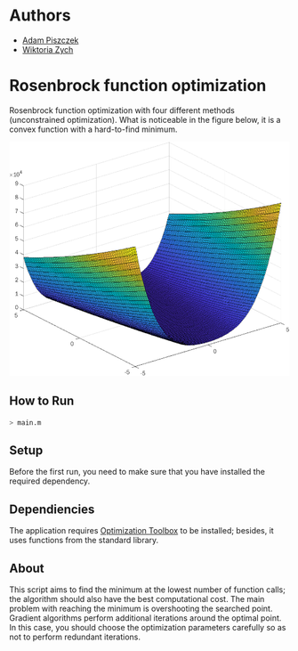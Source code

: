 # Authors
- [Adam Piszczek](https://github.com/AdamPiszczek)
- [Wiktoria Zych](https://github.com/polarrev)

# Rosenbrock function optimization
Rosenbrock function optimization with four different methods (unconstrained optimization). What is noticeable in the figure below, it is a convex function with a hard-to-find minimum.

<p align="center">
  <img width="561" height="421" src="https://github.com/Adam1904/rosenbrock-function-optimization/blob/main/Rosenbrockfunction.png">
</p>

## How to Run

```sh
> main.m
```
## Setup

Before the first run, you need to make sure that you have installed the required dependency.

## Dependiencies 
The application requires [Optimization Toolbox](https://www.mathworks.com/products/optimization.html) to be installed; besides, it uses functions from the standard library.

## About
This script aims to find the minimum at the lowest number of function calls; the algorithm should also have the best computational cost. The main problem with reaching the minimum is overshooting the searched point. Gradient algorithms perform additional iterations around the optimal point. In this case, you should choose the optimization parameters carefully so as not to perform redundant iterations.
